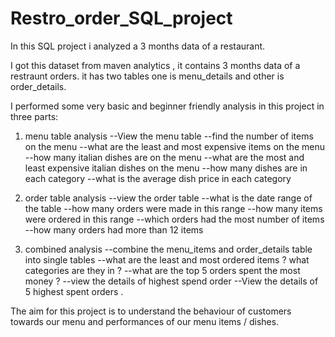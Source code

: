 # Restro_order_SQL_project
In this SQL  project i analyzed a 3 months data of a restaurant.

I got this dataset from maven analytics , it contains 3 months data of a restraunt orders.
it has two tables one is menu_details and other is order_details.

I performed some very basic and beginner friendly analysis in this project in three parts:
1) menu table analysis
  --View the menu table
  --find the number of items on the menu
  --what are the least and most expensive items on the menu
  --how many italian dishes are on the menu
  --what are the most and least expensive italian dishes on the menu
  --how many dishes are in each category
  --what is the average dish price in each category
  
2) order table analysis
   --view the order table
   --what is the date range of the table
   --how many orders were made in this range
   --how many items were ordered in this range
   --which orders had the most number of items
   --how many orders had more than 12 items
   
3) combined analysis
   --combine the menu_items and order_details table into single tables
   --what are the least and most ordered items ? what categories are they in ?
   --what are the top 5 orders spent the most money ?
   --view the details of highest spend order
   --View the details of 5 highest spent orders .

The aim for this project is to understand the behaviour of customers towards our menu and performances of our menu items / dishes.

